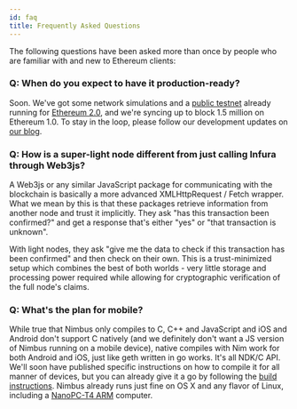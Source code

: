 ```yaml
---
id: faq
title: Frequently Asked Questions
---
```


The following questions have been asked more than once by people who are familiar with and new to Ethereum clients:

### Q: When do you expect to have it production-ready?

Soon. We've got some network simulations and a [public testnet](https://our.status.im/the-nimbus-mvp-testnet-is-here/) already running for [Ethereum 2.0](https://out.status.im/tag/two-point-oh), and we're syncing up to block 1.5 million on Ethereum 1.0. To stay in the loop, please follow our development updates on [our blog](https://our.status.im/tag/nimbus).

### Q: How is a super-light node different from just calling Infura through Web3js?

A Web3js or any similar JavaScript package for communicating with the blockchain is basically a more advanced XMLHttpRequest / Fetch wrapper. What we mean by this is that these packages retrieve information from another node and trust it implicitly. They ask "has this transaction been confirmed?" and get a response that's either "yes" or "that transaction is unknown".

With light nodes, they ask "give me the data to check if this transaction has been confirmed" and then check on their own. This is a trust-minimized setup which combines the best of both worlds - very little storage and processing power required while allowing for cryptographic verification of the full node's claims.

### Q: What's the plan for mobile? 

While true that Nimbus only compiles to C, C++ and JavaScript and iOS and Android don't support C natively (and we definitely don't want a JS version of Nimbus running on a mobile device), native compiles with Nim work for both Android and iOS, just like geth written in go works. It's all NDK/C API. We'll soon have published specific instructions on how to compile it for all manner of devices, but you can already give it a go by following the [build instructions](/docs/building.html). Nimbus already runs just fine on OS X and any flavor of Linux, including a [NanoPC-T4 ARM](https://twitter.com/bitfalls/status/1111329152928485377) computer.

